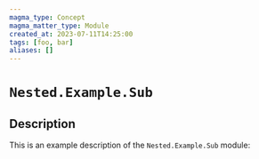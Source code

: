 ```yaml
---
magma_type: Concept
magma_matter_type: Module
created_at: 2023-07-11T14:25:00
tags: [foo, bar]
aliases: []
---
```

# `Nested.Example.Sub`

## Description

This is an example description of the `Nested.Example.Sub` module:
